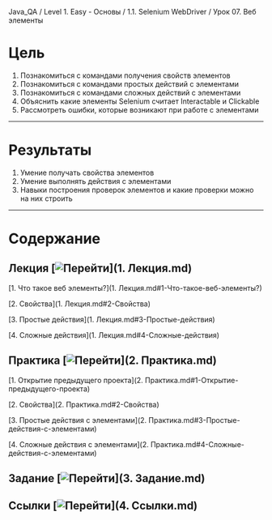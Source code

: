 Java_QA / Level 1. Easy - Основы / 1.1. Selenium WebDriver / Урок 07. Веб элементы

# Цель

1. Познакомиться с командами получения свойств элементов
2. Познакомиться с командами простых действий с элементами
3. Познакомиться с командами сложных действий с элементами   
4. Объяснить какие элементы Selenium считает Interactable и Clickable
5. Рассмотреть ошибки, которые возникают при работе с элементами

***

# Результаты

1. Умение получать свойства элементов
2. Умение выполнять действия с элементами   
3. Навыки построения проверок элементов и какие проверки можно на них строить

***

# Содержание

## Лекция [![Перейти](https://img.shields.io/badge/-%D0%9F%D0%B5%D1%80%D0%B5%D0%B9%D1%82%D0%B8-blue)](1. Лекция.md)

[1. Что такое веб элементы?](1. Лекция.md#1-Что-такое-веб-элементы?)

[2. Свойства](1. Лекция.md#2-Свойства)

[3. Простые действия](1. Лекция.md#3-Простые-действия)

[4. Сложные действия](1. Лекция.md#4-Сложные-действия)

## Практика [![Перейти](https://img.shields.io/badge/-%D0%9F%D0%B5%D1%80%D0%B5%D0%B9%D1%82%D0%B8-blue)](2. Практика.md)

[1. Открытие предыдущего проекта](2. Практика.md#1-Открытие-предыдущего-проекта)

[2. Свойства](2. Практика.md#2-Свойства)

[3. Простые действия с элементами](2. Практика.md#3-Простые-действия-с-элементами)

[4. Сложные действия с элементами](2. Практика.md#4-Сложные-действия-с-элементами)

## Задание [![Перейти](https://img.shields.io/badge/-%D0%9F%D0%B5%D1%80%D0%B5%D0%B9%D1%82%D0%B8-blue)](3. Задание.md)

## Ссылки [![Перейти](https://img.shields.io/badge/-%D0%9F%D0%B5%D1%80%D0%B5%D0%B9%D1%82%D0%B8-blue)](4. Ссылки.md)